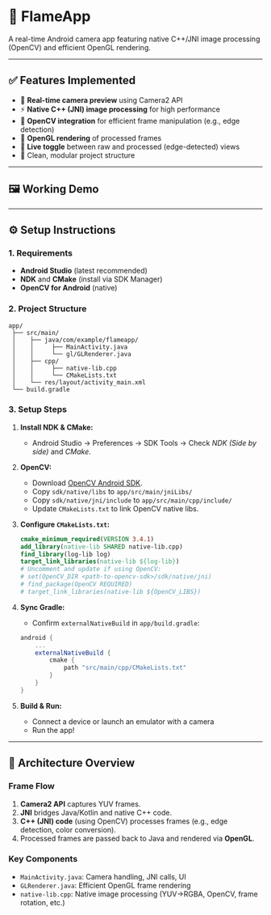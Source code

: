 # 🚀 FlameApp
 
 A real-time Android camera app featuring native C++/JNI image processing (OpenCV) and efficient OpenGL rendering.
 
 ---
 
 ## ✅ Features Implemented
 
 - 📸 **Real-time camera preview** using Camera2 API
 - ⚡ **Native C++ (JNI) image processing** for high performance
 - 🧊 **OpenCV integration** for efficient frame manipulation (e.g., edge detection)
 - 🎨 **OpenGL rendering** of processed frames
 - 🔄 **Live toggle** between raw and processed (edge-detected) views
 - 🧩 Clean, modular project structure
 
 ---
 
 ## 🖼️ Working Demo
 
 
 
 ---
 
 ## ⚙️ Setup Instructions
 
 ### 1. Requirements
 
 - **Android Studio** (latest recommended)
 - **NDK** and **CMake** (install via SDK Manager)
 - **OpenCV for Android** (native)
 
 ### 2. Project Structure
 
 ```
 app/
  ├── src/main/
  │    ├── java/com/example/flameapp/
  │    │     ├── MainActivity.java
  │    │     └── gl/GLRenderer.java
  │    ├── cpp/
  │    │     ├── native-lib.cpp
  │    │     └── CMakeLists.txt
  │    └── res/layout/activity_main.xml
  └── build.gradle
 ```
 
 ### 3. Setup Steps
 
 1. **Install NDK & CMake:**  
    - Android Studio → Preferences → SDK Tools → Check _NDK (Side by side)_ and _CMake_.
 
 2. **OpenCV:**
    - Download [OpenCV Android SDK](https://opencv.org/releases/).
    - Copy `sdk/native/libs` to `app/src/main/jniLibs/`
    - Copy `sdk/native/jni/include` to `app/src/main/cpp/include/`
    - Update `CMakeLists.txt` to link OpenCV native libs.
 
 3. **Configure `CMakeLists.txt`:**
     ```cmake
     cmake_minimum_required(VERSION 3.4.1)
     add_library(native-lib SHARED native-lib.cpp)
     find_library(log-lib log)
     target_link_libraries(native-lib ${log-lib})
     # Uncomment and update if using OpenCV:
     # set(OpenCV_DIR <path-to-opencv-sdk>/sdk/native/jni)
     # find_package(OpenCV REQUIRED)
     # target_link_libraries(native-lib ${OpenCV_LIBS})
     ```
 
 4. **Sync Gradle:**  
    - Confirm `externalNativeBuild` in `app/build.gradle`:
     ```gradle
     android {
         ...
         externalNativeBuild {
             cmake {
                 path "src/main/cpp/CMakeLists.txt"
             }
         }
     }
     ```
 
 5. **Build & Run:**  
    - Connect a device or launch an emulator with a camera
    - Run the app!
 
 ---
 
 ## 🧠 Architecture Overview
 
 ### Frame Flow
 
 1. **Camera2 API** captures YUV frames.
 2. **JNI** bridges Java/Kotlin and native C++ code.
 3. **C++ (JNI) code** (using OpenCV) processes frames (e.g., edge detection, color conversion).
 4. Processed frames are passed back to Java and rendered via **OpenGL**.
 
 ### Key Components
 
 - `MainActivity.java`: Camera handling, JNI calls, UI
 - `GLRenderer.java`: Efficient OpenGL frame rendering
 - `native-lib.cpp`: Native image processing (YUV→RGBA, OpenCV, frame rotation, etc.)

